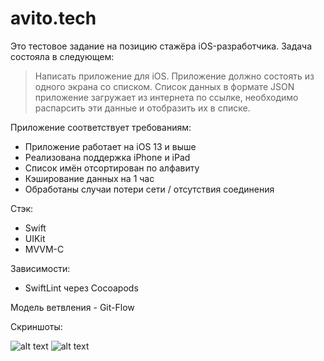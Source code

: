 # avito.tech

Это тестовое задание на позицию стажёра iOS-разработчика. Задача состояла в следующем:

> Написать приложение для iOS. Приложение должно состоять из одного экрана со списком. Список данных в формате JSON приложение загружает из интернета по ссылке, необходимо распарсить эти данные и отобразить их в списке.


Приложение соответствует требованиям:
- Приложение работает на iOS 13 и выше
- Реализована поддержка iPhone и iPad
- Список имён отсортирован по алфавиту
- Кэширование данных на 1 час
- Обработаны случаи потери сети / отсутствия соединения

Стэк:
- Swift
- UIKit
- MVVM-C

Зависимости:
- SwiftLint через Cocoapods

Модель ветвления - Git-Flow

Скриншоты:

![alt text](https://i.postimg.cc/Prx6d2gj/Simulator-Screen-Shot-i-Phone-14-Pro-2022-11-08-at-17-05-17.png)
![alt text](https://i.postimg.cc/5NRsy8JF/Simulator-Screen-Shot-i-Phone-14-Pro-2022-11-08-at-17-07-09.png)


